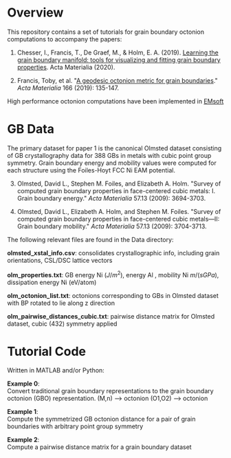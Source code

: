 # Overview

This repository contains a set of tutorials for grain boundary octonion computations to accompany the papers: 

1. Chesser, I., Francis, T., De Graef, M., & Holm, E. A. (2019). [Learning the grain boundary manifold: tools for visualizing and fitting grain boundary properties](https://www.sciencedirect.com/science/article/pii/S1359645420303633?casa_token=XinNAgHJfhkAAAAA:tqFRNwjk3TLPngrylMfXQmJn6kFkNnBiSuriA9ccH_6q64OORQuFYN4T7rphIXEFAStHt-8mwR4). Acta Materialia (2020).

2. Francis, Toby, et al. "[A geodesic octonion metric for grain boundaries](https://www.sciencedirect.com/science/article/abs/pii/S1359645418309844)." *Acta Materialia* 166 (2019): 135-147.

High performance octonion computations have been implemented in [EMsoft](https://github.com/EMsoft-org/EMsoft)


# GB Data

The primary dataset for paper 1 is the canonical Olmsted dataset consisting of GB crystallography data for 388 GBs in metals with cubic point group symmetry. Grain boundary energy and mobility values were computed for each structure using the Foiles-Hoyt FCC Ni EAM  potential. 

3. Olmsted, David L., Stephen M. Foiles, and Elizabeth A. Holm. "Survey of computed grain boundary properties in face-centered cubic metals: I. Grain boundary energy." *Acta Materialia* 57.13 (2009): 3694-3703.

4. Olmsted, David L., Elizabeth A. Holm, and Stephen M. Foiles. "Survey of computed grain boundary properties in face-centered cubic metals—II: Grain boundary mobility." *Acta Materialia* 57.13 (2009): 3704-3713.


The following relevant files are found in the Data directory: 

**olmsted_xstal_info.csv**: consolidates crystallographic info, including grain orientations, CSL/DSC lattice vectors

**olm_properties.txt**: GB energy Ni ($J/m^2$), energy Al , mobility Ni $m/(s GPa)$, dissipation energy Ni (eV/atom)

**olm_octonion_list.txt**: octonions corresponding to GBs in Olmsted dataset with BP rotated to lie along z direction

**olm_pairwise_distances_cubic.txt**: pairwise distance matrix for Olmsted dataset, cubic (432) symmetry applied

# Tutorial Code

Written in MATLAB and/or Python: 

**Example 0**: <br/>
Convert traditional grain boundary representations to the grain boundary octonion (GBO) representation. 
(M,n) --> octonion
(O1,O2) --> octonion 

**Example 1**: <br/>
Compute the symmetrized GB octonion distance for a pair of grain boundaries with arbitrary point group symmetry

**Example 2**: <br/>
Compute a pairwise distance matrix for a grain boundary dataset

